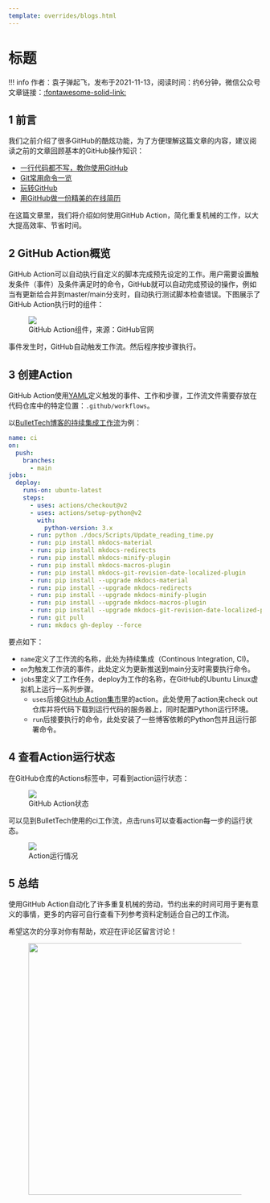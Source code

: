 ```yaml
---
template: overrides/blogs.html
---
```


# 标题

!!! info
    作者：袁子弹起飞，发布于2021-11-13，阅读时间：约6分钟，微信公众号文章链接：[:fontawesome-solid-link:]()

## 1 前言

我们之前介绍了很多GitHub的酷炫功能，为了方便理解这篇文章的内容，建议阅读之前的文章回顾基本的GitHub操作知识：

- [一行代码都不写，教你使用GitHub](https://mp.weixin.qq.com/s?__biz=MzI4Mjk3NzgxOQ==&mid=2247484191&idx=1&sn=73a2aae2e46b2a836729c636b937f2ef&chksm=eb90f06bdce7797d71dee815e283559f05d0db8dcab9c6430c856a8da05aa79617a9c0eee39f&token=150554771&lang=zh_CN#rd)
- [Git常用命令一览](https://mp.weixin.qq.com/s?__biz=MzI4Mjk3NzgxOQ==&mid=2247484312&idx=1&sn=420520ba2de61eedb13569b8cb03b0c6&chksm=eb90f0ecdce779fae14099e90400637b801dd4689372c466c033c36ce0c9dd55e9ec8deb10bb&token=2142567738&lang=zh_CN#rd)
- [玩转GitHub](https://mp.weixin.qq.com/s?__biz=MzI4Mjk3NzgxOQ==&mid=2247484626&idx=1&sn=bcd9360a407ae2dde75e0ae5acd0cb16&chksm=eb90f7a6dce77eb0e8b97d3ef36195f91836fc83e897d44853f2424332af13dafc2a07ff53a0&token=78049789&lang=zh_CN#rd)
- [用GitHub做一份精美的在线简历](https://mp.weixin.qq.com/s/Ns0YXYQBEZbUJEJyX21L0w)

在这篇文章里，我们将介绍如何使用GitHub Action，简化重复机械的工作，以大大提高效率、节省时间。

## 2 GitHub Action概览

GitHub Action可以自动执行自定义的脚本完成预先设定的工作。用户需要设置触发条件（事件）及条件满足时的命令，GitHub就可以自动完成预设的操作，例如当有更新给合并到master/main分支时，自动执行测试脚本检查错误。下图展示了GitHub Action执行时的组件：

<figure>
  <img src="https://cdn.jsdelivr.net/gh/BulletTech2021/Pics/img/overview-actions-design.png"  />
  <figcaption>GitHub Action组件，来源：GitHub官网</figcaption>
</figure>

事件发生时，GitHub自动触发工作流。然后程序按步骤执行。

## 3 创建Action

GitHub Action使用[YAML](https://yaml.org/ 'YAML')定义触发的事件、工作和步骤，工作流文件需要存放在代码仓库中的特定位置：`.github/workflows`。

以[BulletTech博客的持续集成工作流](https://github.com/BulletTech/BulletTech/blob/main/.github/workflows/ci.yml 'BulletTech博客的工作流')为例：

```yml
name: ci
on:
  push:
    branches:
      - main
jobs:
  deploy:
    runs-on: ubuntu-latest
    steps:
      - uses: actions/checkout@v2
      - uses: actions/setup-python@v2
        with:
          python-version: 3.x
      - run: python ./docs/Scripts/Update_reading_time.py
      - run: pip install mkdocs-material
      - run: pip install mkdocs-redirects
      - run: pip install mkdocs-minify-plugin
      - run: pip install mkdocs-macros-plugin
      - run: pip install mkdocs-git-revision-date-localized-plugin
      - run: pip install --upgrade mkdocs-material
      - run: pip install --upgrade mkdocs-redirects
      - run: pip install --upgrade mkdocs-minify-plugin
      - run: pip install --upgrade mkdocs-macros-plugin
      - run: pip install --upgrade mkdocs-git-revision-date-localized-plugin   
      - run: git pull
      - run: mkdocs gh-deploy --force
```

要点如下：

- `name`定义了工作流的名称，此处为持续集成（Continous Integration, CI)。
- `on`为触发工作流的事件，此处定义为更新推送到main分支时需要执行命令。
- `jobs`里定义了工作任务，deploy为工作的名称，在GitHub的Ubuntu Linux虚拟机上运行一系列步骤。
  - `uses`后接[GitHub Action集市](https://github.com/marketplace?type=actions 'GitHub Action集市')里的action。此处使用了action来check out仓库并将代码下载到运行代码的服务器上，同时配置Python运行环境。
  - `run`后接要执行的命令，此处安装了一些博客依赖的Python包并且运行部署命令。

## 4 查看Action运行状态

在GitHub仓库的Actions标签中，可看到action运行状态：

<figure>
  <img src="https://cdn.jsdelivr.net/gh/BulletTech2021/Pics/img/Action_Status.png"  />
  <figcaption>GitHub Action状态</figcaption>
</figure>

可以见到BulletTech使用的ci工作流，点击runs可以查看action每一步的运行状态。

<figure>
  <img src="https://cdn.jsdelivr.net/gh/BulletTech2021/Pics/img/Action_steps.png"  />
  <figcaption>Action运行情况</figcaption>
</figure>


## 5 总结

使用GitHub Action自动化了许多重复机械的劳动，节约出来的时间可用于更有意义的事情，更多的内容可自行查看下列参考资料定制适合自己的工作流。

希望这次的分享对你有帮助，欢迎在评论区留言讨论！

<figure>
  <img src="https://cdn.jsdelivr.net/gh/BulletTech2021/Pics/2021-6-14/1623639526512-1080P%20(Full%20HD)%20-%20Tail%20Pic.png" width="500" />
</figure>
